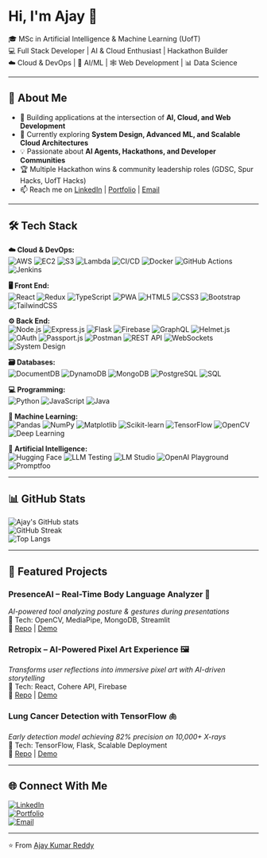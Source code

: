 # Hi, I'm Ajay 👋  

🎓 MSc in Artificial Intelligence & Machine Learning (UofT)  
💻 Full Stack Developer | AI & Cloud Enthusiast | Hackathon Builder  
☁️ Cloud & DevOps | 🤖 AI/ML | 🕸️ Web Development | 📊 Data Science  

---

## 🚀 About Me
- 🔭 Building applications at the intersection of **AI, Cloud, and Web Development**  
- 🌱 Currently exploring **System Design, Advanced ML, and Scalable Cloud Architectures**  
- 💡 Passionate about **AI Agents, Hackathons, and Developer Communities**  
- 🏆 Multiple Hackathon wins & community leadership roles (GDSC, Spur Hacks, UofT Hacks)  
- 📫 Reach me on [LinkedIn](your-link) | [Portfolio](your-site) | [Email](mailto:ajayreddy.tech@gmail.com)  

---

## 🛠 Tech Stack  

**☁️ Cloud & DevOps:**  
![AWS](https://img.shields.io/badge/-AWS-05122A?logo=amazon-aws) ![EC2](https://img.shields.io/badge/-EC2-05122A?logo=amazon-aws) ![S3](https://img.shields.io/badge/-S3-05122A?logo=amazon-s3) ![Lambda](https://img.shields.io/badge/-Lambda-05122A?logo=aws-lambda) ![CI/CD](https://img.shields.io/badge/-CI%2FCD-05122A?logo=githubactions) ![Docker](https://img.shields.io/badge/-Docker-05122A?logo=docker) ![GitHub Actions](https://img.shields.io/badge/-GitHub%20Actions-05122A?logo=githubactions) ![Jenkins](https://img.shields.io/badge/-Jenkins-05122A?logo=jenkins)  

**🖥️ Front End:**  
![React](https://img.shields.io/badge/-React-05122A?logo=react) ![Redux](https://img.shields.io/badge/-Redux-05122A?logo=redux) ![TypeScript](https://img.shields.io/badge/-TypeScript-05122A?logo=typescript) ![PWA](https://img.shields.io/badge/-PWA-05122A?logo=pwa) ![HTML5](https://img.shields.io/badge/-HTML5-05122A?logo=html5) ![CSS3](https://img.shields.io/badge/-CSS3-05122A?logo=css3) ![Bootstrap](https://img.shields.io/badge/-Bootstrap-05122A?logo=bootstrap) ![TailwindCSS](https://img.shields.io/badge/-TailwindCSS-05122A?logo=tailwind-css)  

**⚙️ Back End:**  
![Node.js](https://img.shields.io/badge/-Node.js-05122A?logo=node.js) ![Express.js](https://img.shields.io/badge/-Express.js-05122A?logo=express) ![Flask](https://img.shields.io/badge/-Flask-05122A?logo=flask) ![Firebase](https://img.shields.io/badge/-Firebase-05122A?logo=firebase) ![GraphQL](https://img.shields.io/badge/-GraphQL-05122A?logo=graphql) ![Helmet.js](https://img.shields.io/badge/-Helmet.js-05122A?logo=node.js) ![OAuth](https://img.shields.io/badge/-OAuth-05122A?logo=auth0) ![Passport.js](https://img.shields.io/badge/-Passport.js-05122A?logo=passport) ![Postman](https://img.shields.io/badge/-Postman-05122A?logo=postman) ![REST API](https://img.shields.io/badge/-REST%20API-05122A?logo=api) ![WebSockets](https://img.shields.io/badge/-WebSockets-05122A?logo=socket.io) ![System Design](https://img.shields.io/badge/-System%20Design-05122A?logo=arch-linux)  

**🗃️ Databases:**  
![DocumentDB](https://img.shields.io/badge/-DocumentDB-05122A?logo=amazon-dynamodb) ![DynamoDB](https://img.shields.io/badge/-DynamoDB-05122A?logo=amazondynamodb) ![MongoDB](https://img.shields.io/badge/-MongoDB-05122A?logo=mongodb) ![PostgreSQL](https://img.shields.io/badge/-PostgreSQL-05122A?logo=postgresql) ![SQL](https://img.shields.io/badge/-SQL-05122A?logo=sqlite)  

**💻 Programming:**  
![Python](https://img.shields.io/badge/-Python-05122A?logo=python) ![JavaScript](https://img.shields.io/badge/-JavaScript-05122A?logo=javascript) ![Java](https://img.shields.io/badge/-Java-05122A?logo=java)  

**🧠 Machine Learning:**  
![Pandas](https://img.shields.io/badge/-Pandas-05122A?logo=pandas) ![NumPy](https://img.shields.io/badge/-NumPy-05122A?logo=numpy) ![Matplotlib](https://img.shields.io/badge/-Matplotlib-05122A?logo=python) ![Scikit-learn](https://img.shields.io/badge/-Scikit--learn-05122A?logo=scikitlearn) ![TensorFlow](https://img.shields.io/badge/-TensorFlow-05122A?logo=tensorflow) ![OpenCV](https://img.shields.io/badge/-OpenCV-05122A?logo=opencv) ![Deep Learning](https://img.shields.io/badge/-Deep%20Learning-05122A?logo=tensorflow)  

**🤖 Artificial Intelligence:**  
![Hugging Face](https://img.shields.io/badge/-HuggingFace-05122A?logo=huggingface) ![LLM Testing](https://img.shields.io/badge/-LLM%20Testing-05122A?logo=openai) ![LM Studio](https://img.shields.io/badge/-LM%20Studio-05122A?logo=ai) ![OpenAI Playground](https://img.shields.io/badge/-OpenAI%20Playground-05122A?logo=openai) ![Promptfoo](https://img.shields.io/badge/-Promptfoo-05122A?logo=openai)  

---

## 📊 GitHub Stats
![Ajay's GitHub stats](https://github-readme-stats.vercel.app/api?username=ajayreddyfsd&show_icons=true&theme=tokyonight)  
![GitHub Streak](https://github-readme-streak-stats.herokuapp.com/?user=ajayreddyfsd&theme=tokyonight)  
![Top Langs](https://github-readme-stats.vercel.app/api/top-langs/?username=ajayreddyfsd&layout=compact&theme=tokyonight)  

---

## 📌 Featured Projects

### PresenceAI – Real-Time Body Language Analyzer 🎤  
_AI-powered tool analyzing posture & gestures during presentations_  
🔹 Tech: OpenCV, MediaPipe, MongoDB, Streamlit  
🔹 [Repo](link) | [Demo](link)  

### Retropix – AI-Powered Pixel Art Experience 🖼️  
_Transforms user reflections into immersive pixel art with AI-driven storytelling_  
🔹 Tech: React, Cohere API, Firebase  
🔹 [Repo](link) | [Demo](link)  

### Lung Cancer Detection with TensorFlow 🫁  
_Early detection model achieving 82% precision on 10,000+ X-rays_  
🔹 Tech: TensorFlow, Flask, Scalable Deployment  
🔹 [Repo](link) | [Demo](link)  

---

## 🌐 Connect With Me
[![LinkedIn](https://img.shields.io/badge/-LinkedIn-05122A?logo=linkedin)](your-link)  
[![Portfolio](https://img.shields.io/badge/-Portfolio-05122A?logo=vercel)](your-site)  
[![Email](https://img.shields.io/badge/-Email-05122A?logo=gmail)](mailto:ajayreddy.tech@gmail.com)  

---

⭐️ From [Ajay Kumar Reddy](https://github.com/ajayreddyfsd)
